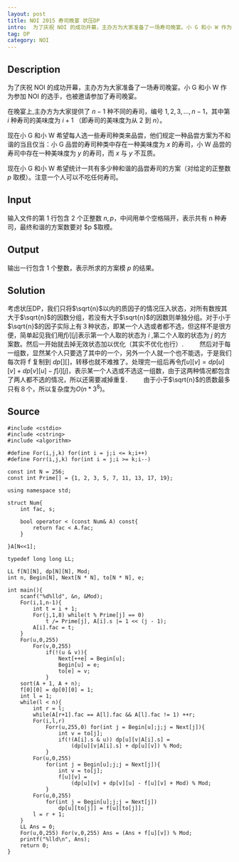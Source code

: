 ```yaml
---
layout: post
title: NOI 2015 寿司晚宴 状压DP
intro:  为了庆祝 NOI 的成功开幕，主办方为大家准备了一场寿司晚宴。小 G 和小 W 作为参加 NOI 的选手，也被邀请参加了寿司晚宴。在晚宴上,主办方为大家提供了 $n−1$ 种不同的寿司，编号 $1,2,3,…,n−1$，其中第 $i$ 种寿司的美味度为 $i+1$ （即寿司的美味度为从 $2$ 到 $n$）。现在小 G 和小 W 希望每人选一些寿司种类来品尝，他们规定一种品尝方案为不和谐的当且仅当：小 G 品尝的寿司种类中存在一种美味度为 $x$ 的寿司，小 W 品尝的寿司中存在一种美味度为 $y$ 的寿司，而 $x$ 与 $y$ 不互质。现在小 G 和小 W 希望统计一共有多少种和谐的品尝寿司的方案（对给定的正整数 $p$ 取模）。注意一个人可以不吃任何寿司。
tag: DP
category: NOI
---
```


Description
---

为了庆祝 NOI 的成功开幕，主办方为大家准备了一场寿司晚宴。小 G 和小 W 作为参加 NOI 的选手，也被邀请参加了寿司晚宴。

在晚宴上,主办方为大家提供了 $n−1$ 种不同的寿司，编号 $1,2,3,…,n−1$，其中第 $i$ 种寿司的美味度为 $i+1$ （即寿司的美味度为从 $2$ 到 $n$）。

现在小 G 和小 W 希望每人选一些寿司种类来品尝，他们规定一种品尝方案为不和谐的当且仅当：小 G 品尝的寿司种类中存在一种美味度为 $x$ 的寿司，小 W 品尝的寿司中存在一种美味度为 $y$ 的寿司，而 $x$ 与 $y$ 不互质。

现在小 G 和小 W 希望统计一共有多少种和谐的品尝寿司的方案（对给定的正整数 $p$ 取模）。注意一个人可以不吃任何寿司。

Input
---

输入文件的第 1 行包含 2 个正整数 $n,p$，中间用单个空格隔开，表示共有 n 种寿司，最终和谐的方案数要对 $p $取模。

Output
---

输出一行包含 1 个整数，表示所求的方案模 $p$ 的结果。

Solution
---

考虑状压DP，我们只将$\sqrt{n}$以内的质因子的情况压入状态，对所有数按其大于$\sqrt{n}$的因数分组，若没有大于$\sqrt{n}$的因数则单独分组。对于小于$\sqrt{n}$的因子实际上有３种状态，即某一个人选或者都不选，但这样不是很方便，简单起见我们用$f[i][j]$表示第一个人取的状态为 $i$ ,第二个人取的状态为 $j$ 的方案数。然后一开始就去掉无效状态加以优化（其实不优化也行）.
　　
然后对于每一组数，显然某个人只要选了其中的一个，另外一个人就一个也不能选，于是我们每次将ｆ复制到 $dp[][]$，转移也就不难推了。处理完一组后再令$f[u][v] = dp[u][v] + dp[v][u] - f[i][j]$，表示某一个人选或不选这一组数，由于这两种情况都包含了两人都不选的情况，所以还需要减掉重复.
　　
由于小于$\sqrt{n}$的质数最多只有８个，所以复杂度为$O(n * 3^8)$。

Source
---

<pre><code class="c++">#include &lt;cstdio>
#include &lt;cstring>
#include &lt;algorithm>

#define For(i,j,k) for(int i = j;i <= k;i++)
#define Forr(i,j,k) for(int i = j;i >= k;i--)

const int N = 256;
const int Prime[] = {1, 2, 3, 5, 7, 11, 13, 17, 19};

using namespace std;

struct Num{
	int fac, s;

	bool operator < (const Num& A) const{
		return fac < A.fac;
	}

}A[N<<1];

typedef long long LL;

LL f[N][N], dp[N][N], Mod;
int n, Begin[N], Next[N * N], to[N * N], e;

int main(){
	scanf("%d%lld", &n, &Mod);
	For(i,1,n-1){
		int t = i + 1;
		For(j,1,8) while(t % Prime[j] == 0) 
			t /= Prime[j], A[i].s |= 1 << (j - 1);
		A[i].fac = t;
	}
	For(u,0,255) 
		For(v,0,255) 
			if(!(u & v)){
				Next[++e] = Begin[u];
				Begin[u] = e;
				to[e] = v;
			}
	sort(A + 1, A + n);
	f[0][0] = dp[0][0] = 1;
	int l = 1;
	while(l < n){
		int r = l;
		while(A[r+1].fac == A[l].fac && A[l].fac != 1) ++r;
		For(i,l,r)
			Forr(u,255,0) for(int j = Begin[u];j;j = Next[j]){
				int v = to[j];
				if(!(A[i].s & u)) dp[u][v|A[i].s] = 
					(dp[u][v|A[i].s] + dp[u][v]) % Mod;
			}
		For(u,0,255) 
			for(int j = Begin[u];j;j = Next[j]){
				int v = to[j];
				f[u][v] = 
					(dp[u][v] + dp[v][u] - f[u][v] + Mod) % Mod;
			}
		For(u,0,255)
			for(int j = Begin[u];j;j = Next[j]) 
				dp[u][to[j]] = f[u][to[j]];
		l = r + 1;
	}
	LL Ans = 0;
	For(u,0,255) For(v,0,255) Ans = (Ans + f[u][v]) % Mod;
	printf("%lld\n", Ans);
	return 0;
}
</code></pre>